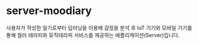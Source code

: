 # server-moodiary
사용자가 작성한 일기로부터 딥러닝을 이용해 감정을 분석 후 IoT 기기와 모바일 기기를 통해 컬러 테라피와 뮤직테라피 서비스를 제공하는 애플리케이션(Server)입니다.
